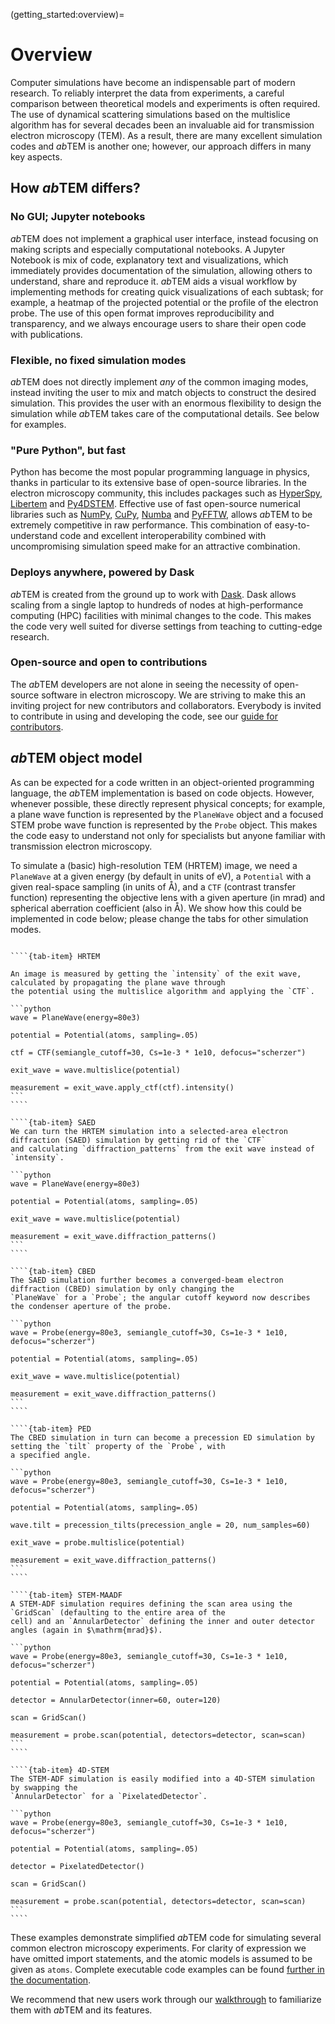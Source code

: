 (getting_started:overview)=

# Overview

Computer simulations have become an indispensable part of modern research. To reliably interpret the data from 
experiments, a careful comparison between theoretical models and experiments is often required. The use of
dynamical scattering simulations based on the multislice algorithm has for several decades been an invaluable aid for
transmission electron microscopy (TEM). As a result, there are many excellent simulation codes and *ab*TEM is another 
one; however, our approach differs in many key aspects.

## How *ab*TEM differs?

### No GUI; Jupyter notebooks

*ab*TEM does not implement a graphical user interface, instead focusing on making scripts and especially computational 
notebooks. A Jupyter Notebook is mix of code, explanatory text and visualizations, which immediately provides 
documentation of the simulation, allowing others to understand, share and reproduce it. *ab*TEM aids a visual workflow 
by implementing methods for creating quick visualizations of each subtask; for example, a heatmap of the projected 
potential or the profile of the electron probe. The use of this open format improves reproducibility and transparency,
and we always encourage users to share their open code with publications.

### Flexible, no fixed simulation modes

*ab*TEM does not directly implement *any* of the common imaging modes, instead inviting the user to mix and match
objects to construct the desired simulation. This provides the user with an enormous flexibility to design the
simulation while *ab*TEM takes care of the computational details. See below for examples.

### "Pure Python", but fast

Python has become the most popular programming language in physics, thanks in particular to its extensive base
of open-source libraries. In the electron microscopy community, this includes packages such as
[HyperSpy](https://hyperspy.org/), [Libertem](https://libertem.github.io/LiberTEM/) and
[Py4DSTEM](https://py4dstem.readthedocs.io/en/latest/). Effective use of fast open-source numerical libraries such
as [NumPy](https://numpy.org/), [CuPy](https://cupy.dev/), [Numba](https://numba.pydata.org/) and
[PyFFTW](https://pyfftw.readthedocs.io/en/latest/), allows *ab*TEM to be extremely competitive in raw performance. This
combination of easy-to-understand code and excellent interoperability combined with uncompromising simulation speed make
for an attractive combination.

### Deploys anywhere, powered by Dask

*ab*TEM is created from the ground up to work with [Dask](https://www.dask.org/). Dask allows scaling from a single
laptop to hundreds of nodes at high-performance computing (HPC) facilities with minimal changes to the code. This makes
the code very well suited for diverse settings from teaching to cutting-edge research.  

### Open-source and open to contributions

The *ab*TEM developers are not alone in seeing the necessity of open-source software in electron microscopy. We are
striving to make this an inviting project for new contributors and collaborators. Everybody is invited to contribute 
in using and developing the code, see our [guide for contributors](library:contributing).

## *ab*TEM object model

As can be expected for a code written in an object-oriented programming language, the *ab*TEM implementation is based 
on code objects. However, whenever possible, these directly represent physical concepts; for example, a plane wave 
function is represented by the `PlaneWave` object and a focused STEM probe wave function is represented by the `Probe` 
object. This makes the code easy to understand not only for specialists but anyone familiar with transmission electron 
microscopy.

To simulate a (basic) high-resolution TEM (HRTEM) image, we need a `PlaneWave` at a given energy (by default in units of
$\mathrm{eV}$), a `Potential` with a given real-space sampling (in units of $\mathrm{Å}$), and a `CTF` (contrast
transfer function) representing the objective lens with a given aperture (in $\mathrm{mrad}$) and spherical aberration 
coefficient (also in $\mathrm{Å}$). We show how this could be implemented in code below; please change the tabs for 
other simulation modes.

`````{tab-set}

````{tab-item} HRTEM
 
An image is measured by getting the `intensity` of the exit wave, calculated by propagating the plane wave through
the potential using the multislice algorithm and applying the `CTF`.

```python
wave = PlaneWave(energy=80e3)

potential = Potential(atoms, sampling=.05)

ctf = CTF(semiangle_cutoff=30, Cs=1e-3 * 1e10, defocus="scherzer")

exit_wave = wave.multislice(potential)

measurement = exit_wave.apply_ctf(ctf).intensity()
```
````

````{tab-item} SAED
We can turn the HRTEM simulation into a selected-area electron diffraction (SAED) simulation by getting rid of the `CTF` 
and calculating `diffraction_patterns` from the exit wave instead of `intensity`.

```python
wave = PlaneWave(energy=80e3)

potential = Potential(atoms, sampling=.05)

exit_wave = wave.multislice(potential)

measurement = exit_wave.diffraction_patterns()
```
````

````{tab-item} CBED
The SAED simulation further becomes a converged-beam electron diffraction (CBED) simulation by only changing the 
`PlaneWave` for a `Probe`; the angular cutoff keyword now describes the condenser aperture of the probe.

```python
wave = Probe(energy=80e3, semiangle_cutoff=30, Cs=1e-3 * 1e10, defocus="scherzer")

potential = Potential(atoms, sampling=.05)

exit_wave = wave.multislice(potential)

measurement = exit_wave.diffraction_patterns()
```
````

````{tab-item} PED
The CBED simulation in turn can become a precession ED simulation by setting the `tilt` property of the `Probe`, with 
a specified angle.

```python
wave = Probe(energy=80e3, semiangle_cutoff=30, Cs=1e-3 * 1e10, defocus="scherzer")

potential = Potential(atoms, sampling=.05)

wave.tilt = precession_tilts(precession_angle = 20, num_samples=60)

exit_wave = probe.multislice(potential)

measurement = exit_wave.diffraction_patterns()
```
````

````{tab-item} STEM-MAADF
A STEM-ADF simulation requires defining the scan area using the `GridScan` (defaulting to the entire area of the 
cell) and an `AnnularDetector` defining the inner and outer detector angles (again in $\mathrm{mrad}$).

```python
wave = Probe(energy=80e3, semiangle_cutoff=30, Cs=1e-3 * 1e10, defocus="scherzer")

potential = Potential(atoms, sampling=.05)

detector = AnnularDetector(inner=60, outer=120)

scan = GridScan()

measurement = probe.scan(potential, detectors=detector, scan=scan)
```
````

````{tab-item} 4D-STEM
The STEM-ADF simulation is easily modified into a 4D-STEM simulation by swapping the
`AnnularDetector` for a `PixelatedDetector`.

```python
wave = Probe(energy=80e3, semiangle_cutoff=30, Cs=1e-3 * 1e10, defocus="scherzer")

potential = Potential(atoms, sampling=.05)

detector = PixelatedDetector()

scan = GridScan()

measurement = probe.scan(potential, detectors=detector, scan=scan)
```
````

`````

These examples demonstrate simplified *ab*TEM code for simulating several common electron microscopy experiments. 
For clarity of expression we have omitted import statements, and the atomic models is assumed to be given as `atoms`.
Complete executable code examples can be found [further in the documentation](getting_started:basic_examples).

We recommend that new users work through our [walkthrough](user_guide:walkthrough) to familiarize them with *ab*TEM
and its features.